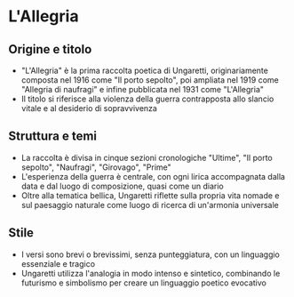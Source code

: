# L&apos;Allegria

## Origine e titolo
- "L'Allegria" è la prima raccolta poetica di Ungaretti, originariamente composta nel 1916 come 
"Il porto sepolto", poi ampliata nel 1919 come "Allegria di naufragi" e infine pubblicata nel 1931
come "L'Allegria"
- Il titolo si riferisce alla violenza della guerra contrapposta allo slancio vitale e al desiderio di
sopravvivenza

## Struttura e temi
- La raccolta è divisa in cinque sezioni cronologiche "Ultime", "Il porto sepolto", "Naufragi", "Girovago",
"Prime"
- L'esperienza della guerra è centrale, con ogni lirica accompagnata dalla data e dal luogo di composizione,
quasi come un diario
- Oltre alla tematica bellica, Ungaretti riflette sulla propria vita nomade e sul paesaggio naturale come
luogo di ricerca di un'armonia universale

## Stile
- I versi sono brevi o brevissimi, senza punteggiatura, con un linguaggio essenziale e tragico
- Ungaretti utilizza l'analogia in modo intenso e sintetico, combinando le futurismo e simbolismo per creare
un linguaggio poetico evocativo